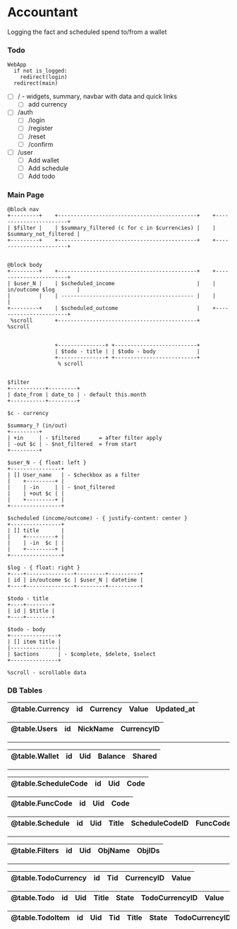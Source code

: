 # Accountant
Logging the fact and scheduled spend to/from a wallet

### Todo
```
WebApp
  if not is_logged:
    redirect(login)
  redirect(main)
```
- [ ] / - widgets, summary, navbar with data and quick links
  - [ ] add currency
- [ ] /auth
  - [ ] /login
  - [ ] /register
  - [ ] /reset
  - [ ] /confirm
- [ ] /user
  - [ ] Add wallet
  - [ ] Add schedule
  - [ ] Add todo

### Main Page
```
@block nav
+---------+    +--------------------------------------------+    +-----------------------+
| $filter |    | $summary_filtered (c for c in $currencies) |    | $summary_not_filtered |
+---------+    +--------------------------------------------+    +-----------------------+


@block body
+---------+    +--------------------------------------------+    +-----------------------+
| $user_N |    | $scheduled_income                          |    | in/outcome $log       |
|         |    | ------------------------------------------ |    |                       |
+---------+    | $scheduled_outcome                         |    +-----------------------+
 %scroll       +--------------------------------------------+     %scroll


               +---------------+ +--------------------------+
               | $todo - title | | $todo - body             |
               +---------------+ +--------------------------+
                % scroll


$filter
+-----------+---------+
| date_from | date_to | - default this.month
+-----------+---------+

$c - currency

$summary_? (in/out)
+---------+
| +in     | - $filtered      = after filter apply
| -out $c | - $not_filtered  = from start
+---------+

$user_N - { float: left }
+----------------+
| [] User_name   | - $checkbox as a filter
|    +---------+ |
|    | -in     | | - $not_filtered
|    | +out $c | |
|    +---------+ |
+----------------+

$scheduled (income/outcome) - { justify-content: center }
+----------------+
| [] title       |
|    +---------+ |
|    | -in  $c | |
|    +---------+ |
+----------------+

$log - { float: right }
+----+---------------+---------+----------+
| id | in/outcome $c | $user_N | datetime |
+----+---------------+---------+----------+

$todo - title
+----+--------+
| id | $title |
+----+--------+

$todo - body
+---------------+
| [] item title |
|---------------|
| $actions      | - $complete, $delete, $select
+---------------+

%scroll - scrollable data
```

### DB Tables
| @table.Currency | id  | Currency | Value | Updated_at |
| :-------------: | :-: | :------: | :---: | :--------: |

| @table.Users | id  | NickName | CurrencyID |
| :----------: | :-: | :------: | :------------: |

<hr />

| @table.Wallet | id  | Uid | Balance | Shared |
| :-----------: | :-: | :-: | :-----: | :----: |

<hr />

| @table.ScheduleCode | id  | Uid | Code |
| :-----------------: | :-: | :-: | :--: |

| @table.FuncCode | id  | Uid | Code |
| :-------------: | :-: | :-: | :--: |

| @table.Schedule | id  | Uid | Title | ScheduleCodeID | FuncCodeID | Value | Wid |
| :-------------: | :-: | :-: | :---: | :------------: | :--------: | :---: | :-: |

<hr />

| @table.Filters | id  | Uid | ObjName | ObjIDs |
| :------------: | :-: | :-: | :-----: | :----: |

<hr />

| @table.TodoCurrency | id  | Tid | CurrencyID | Value |
| :-----------------: | :-: | :-: | :--------: | :---: |

| @table.Todo | id  | Uid | Title | State | TodoCurrencyID | Value | Created_at |
| :---------: | :-: | :-: | :---: | :---: | :------------: | :---: | :------: |

| @table.TodoItem | id  | Uid | Tid | Title | State | TodoCurrencyID | Value | Created_at |
| :-------------: | :-: | :-: | :-: | :---: | :---: | :------------: | :---: | :------: |
